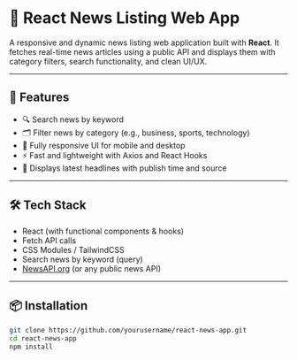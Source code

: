 # 📰 React News Listing Web App

A responsive and dynamic news listing web application built with **React**. It fetches real-time news articles using a public API and displays them with category filters, search functionality, and clean UI/UX.

---

## 🚀 Features

- 🔍 Search news by keyword
- 🗂 Filter news by category (e.g., business, sports, technology)
- 📱 Fully responsive UI for mobile and desktop
- ⚡ Fast and lightweight with Axios and React Hooks
- 📅 Displays latest headlines with publish time and source

---

## 🛠 Tech Stack

- React (with functional components & hooks)
- Fetch API calls
- CSS Modules / TailwindCSS
- Search news by keyword (query)
- [NewsAPI.org](https://newsapi.org) (or any public news API)

---

## 📦 Installation

```bash
git clone https://github.com/yourusername/react-news-app.git
cd react-news-app
npm install
